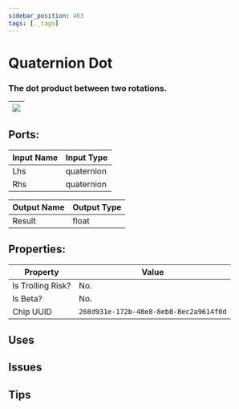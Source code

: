 ```yaml
---
sidebar_position: 463
tags: [._tags]
---
```


# Quaternion Dot


### The dot product between two rotations.

| ![](https://images-ext-2.discordapp.net/external/MPmIaQzlEPmgGWlgi-WxBBXt0Bjv_zWPkg1y1f_sy3s/https/www.recroomcircuits.com/image/circuit/absolute-value?width=206&height=108) |
|-----|

## Ports:

| Input Name | Input Type |
|-----------|-----------|
| Lhs | quaternion |
| Rhs | quaternion |

| Output Name | Output Type |
|-----------|-----------|
| Result | float |

## Properties:

| Property  | Value |
|-------------------|-----------|
| Is Trolling Risk? | No. |
| Is Beta? | No. |
| Chip UUID | `268d931e-172b-48e8-8eb8-8ec2a9614f0d` |

## Uses

## Issues

## Tips